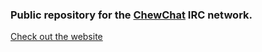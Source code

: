 ### Public repository for the [ChewChat](https://chew.chat) IRC network.

[Check out the website](https://chew.chat)
